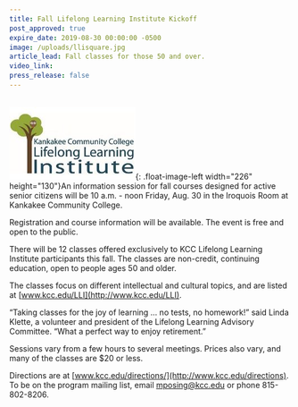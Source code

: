 ```yaml
---
title: Fall Lifelong Learning Institute Kickoff
post_approved: true
expire_date: 2019-08-30 00:00:00 -0500
image: /uploads/llisquare.jpg
article_lead: Fall classes for those 50 and over.
video_link:
press_release: false
---
```


<br>![](/uploads/llithumbnail.jpg){: .float-image-left width="226" height="130"}An information session for fall courses designed for active senior citizens will be 10 a.m. - noon Friday, Aug. 30 in the Iroquois Room at Kankakee Community College.&nbsp;

Registration and course information will be available. The event is free and open to the public.&nbsp;

There will be 12 classes offered exclusively to KCC Lifelong Learning Institute participants this fall. The classes are non-credit, continuing education, open to people ages 50 and older.&nbsp;

The classes focus on different intellectual and cultural topics, and are listed at [www.kcc.edu/LLI](http://www.kcc.edu/LLI).

“Taking classes for the joy of learning … no tests, no homework\!” said Linda Klette, a volunteer and president of the Lifelong Learning Advisory Committee. “What a perfect way to enjoy retirement.”

Sessions vary from a few hours to several meetings. Prices also vary, and many of the classes are $20 or less. &nbsp;&nbsp;

Directions are at [www.kcc.edu/directions/](http://www.kcc.edu/directions). To be on the program mailing list, email [mposing@kcc.edu](mailto:mposing@kcc.edu) or phone 815-802-8206.
